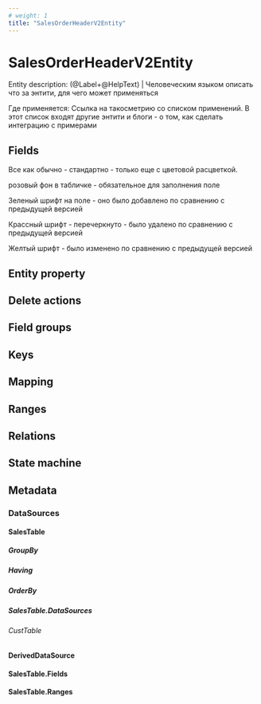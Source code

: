 ```yaml
---
# weight: 1
title: "SalesOrderHeaderV2Entity"
---
```



# SalesOrderHeaderV2Entity

Entity description: (@Label+@HelpText) | Человеческим языком описать что за энтити, для чего может применяться

Где применяется: Ссылка на такосметрию со списком применений. В этот список входят другие энтити и блоги - о том, как сделать интеграцию с примерами

## Fields

Все как обычно - стандартно - только еще с цветовой расцветкой.

розовый фон в табличке - обязательное для заполнения поле

Зеленый шрифт на поле - оно было добавлено по сравнению с предыдущей версией

Крассный шрифт - перечеркнуто - было удалено по сравнению с предыдущей версией

Желтый шрифт - было изменено по сравнению с предыдущей версией

## Entity property

## Delete actions

## Field groups

## Keys

## Mapping

## Ranges

## Relations

## State machine

## Metadata

### DataSources

#### SalesTable

##### GroupBy

##### Having

##### OrderBy

##### SalesTable.DataSources

###### CustTable

#### DerivedDataSource

#### SalesTable.Fields

#### SalesTable.Ranges
